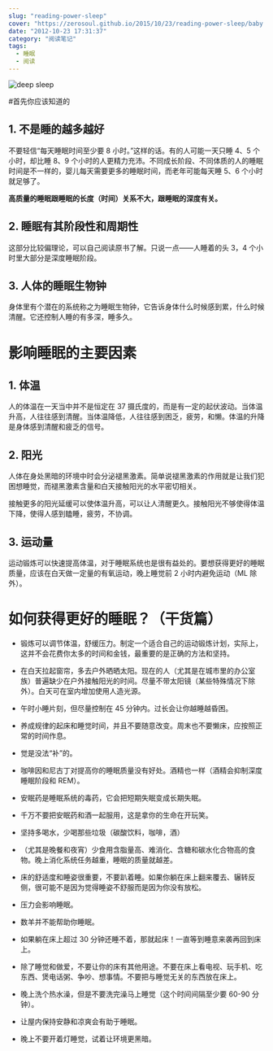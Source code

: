 ```yaml
---
slug: "reading-power-sleep"
cover: "https://zerosoul.github.io/2015/10/23/reading-power-sleep/baby.jpg"
date: "2012-10-23 17:31:37"
category: "阅读笔记"
tags:
  - 睡眠
  - 阅读
---
```


![deep sleep](https://zerosoul.github.io/2015/10/23/reading-power-sleep/baby.jpg)

#首先你应该知道的

## 1. 不是睡的越多越好

不要轻信“每天睡眠时间至少要 8 小时。”这样的话。有的人可能一天只睡 4、5 个小时，却比睡 8、9 个小时的人更精力充沛。不同成长阶段、不同体质的人的睡眠时间是不一样的，婴儿每天需要更多的睡眠时间，而老年可能每天睡 5、6 个小时就足够了。

**高质量的睡眠跟睡眠的长度（时间）关系不大，跟睡眠的深度有关。**

## 2. 睡眠有其阶段性和周期性

这部分比较偏理论，可以自己阅读原书了解。只说一点——人睡着的头 3，4 个小时里大部分是深度睡眠阶段。

## 3. 人体的睡眠生物钟

身体里有个潜在的系统称之为睡眠生物钟，它告诉身体什么时候感到累，什么时候清醒。它还控制人睡的有多深，睡多久。

# 影响睡眠的主要因素

## 1. 体温

人的体温在一天当中并不是恒定在 37 摄氏度的，而是有一定的起伏波动。当体温升高，人往往感到清醒。当体温降低，人往往感到困乏，疲劳，和懒。体温的升降是身体感到清醒和疲乏的信号。

## 2. 阳光

人体在身处黑暗的环境中时会分泌褪黑激素。简单说褪黑激素的作用就是让我们犯困想睡觉，而褪黑激素含量和白天接触阳光的水平密切相关。

接触更多的阳光延缓可以使体温升高，可以让人清醒更久。接触阳光不够使得体温下降，使得人感到瞌睡，疲劳，不协调。

## 3. 运动量

运动锻炼可以快速提高体温，对于睡眠系统也是很有益处的。要想获得更好的睡眠质量，应该在白天做一定量的有氧运动，晚上睡觉前 2 小时内避免运动（ML 除外）。

# 如何获得更好的睡眠？（干货篇）

- 锻炼可以调节体温，舒缓压力。制定一个适合自己的运动锻炼计划，实际上，这并不会花费你太多的时间和金钱，最重要的是正确的方法和坚持。

- 在白天拉起窗帘，多去户外晒晒太阳。现在的人（尤其是在城市里的办公室族）普遍缺少在户外接触阳光的时间。尽量不带太阳镜（某些特殊情况下除外）。白天可在室内增加使用人造光源。

- 午时小睡片刻，但尽量控制在 45 分钟内。过长会让你越睡越昏困。

- 养成规律的起床和睡觉时间，并且不要随意改变。周末也不要懒床，应按照正常的时间作息。

- 觉是没法“补”的。

- 咖啡因和尼古丁对提高你的睡眠质量没有好处。酒精也一样（酒精会抑制深度睡眠阶段和 REM）。

- 安眠药是睡眠系统的毒药，它会把短期失眠变成长期失眠。

- 千万不要把安眠药和酒一起服用，这是拿你的生命在开玩笑。

- 坚持多喝水，少喝那些垃圾（碳酸饮料，咖啡，酒）

- （尤其是晚餐和夜宵）少食用含脂量高、难消化、含糖和碳水化合物高的食物。晚上消化系统任务越重，睡眠的质量就越差。

- 床的舒适度和睡姿很重要，不要趴着睡。如果你躺在床上翻来覆去、辗转反侧，很可能不是因为觉得睡姿不舒服而是因为你没有放松。

- 压力会影响睡眠。

- 数羊并不能帮助你睡眠。

- 如果躺在床上超过 30 分钟还睡不着，那就起床！一直等到睡意来袭再回到床上。

- 除了睡觉和做爱，不要让你的床有其他用途。不要在床上看电视、玩手机、吃东西、煲电话粥、争吵、想事情。不要把与睡觉无关的东西放在床上。

- 晚上洗个热水澡，但是不要洗完澡马上睡觉（这个时间间隔至少要 60-90 分钟）。

- 让屋内保持安静和凉爽会有助于睡眠。

- 晚上不要开着灯睡觉，试着让环境更黑暗。
